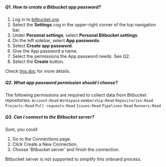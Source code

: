 <!--
Licensed to the Apache Software Foundation (ASF) under one or more
contributor license agreements.  See the NOTICE file distributed with
this work for additional information regarding copyright ownership.
The ASF licenses this file to You under the Apache License, Version 2.0
(the "License"); you may not use this file except in compliance with
the License.  You may obtain a copy of the License at

http://www.apache.org/licenses/LICENSE-2.0

Unless required by applicable law or agreed to in writing, software
distributed under the License is distributed on an "AS IS" BASIS,
WITHOUT WARRANTIES OR CONDITIONS OF ANY KIND, either express or implied.
See the License for the specific language governing permissions and
limitations under the License.
-->

##### Q1. How to create a Bitbucket app password?

1. Log in to [bitbucket.org](https://bitbucket.org).
2. Select the **Settings** cog in the upper-right corner of the top navigation bar.
3. Under **Personal settings**, select **Personal Bitbucket settings**.
4. On the left sidebar, select **App passwords**.
5. Select **Create app password**.
6. Give the App password a name.
7. Select the permissions the App password needs. See Q2.
8. Select the **Create** button.

Check [this doc](https://devlake.apache.org/docs/Configuration/BitBucket/#username-and-app-password) for more details.

##### Q2. What app password permission should I choose?

The following permissions are required to collect data from Bitbucket repositories:
`Account:Read` `Workspace` `membership:Read` `Repositories:Read` `Projects:Read` `Pull requests:Read` `Issues:Read` `Pipelines:Read` `Runners:Read`

##### Q3. Can I connect to the Bitbucket server?

Sure, you could

1. Go to the Connections page.
2. Click Create a New Connection.
3. Choose ‘Bitbucket server’ and finish the connection.

Bitbucket server is not supported to simplify this onboard process.

